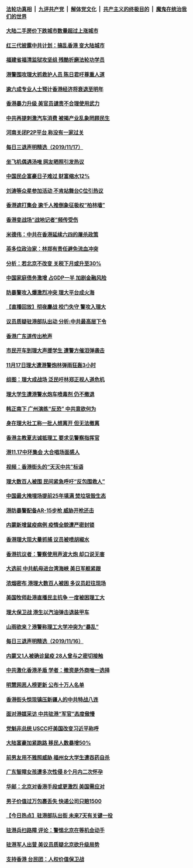 ####  [法轮功真相](../../../../basic/blob/master/README.md?t=11181739) &nbsp;|&nbsp; [九评共产党](../../../../9ping.md/blob/master/README.md?t=11181739) &nbsp;|&nbsp; [解体党文化](../../../../jtdwh.md/blob/master/README.md?t=11181739)  &nbsp;|&nbsp; [共产主义的终极目的](../../../../gczydzjmd.md/blob/master/README.md?t=11181739) &nbsp;|&nbsp; [魔鬼在统治我们的世界](../../../../mgztzwmdsj.md/blob/master/README.md?t=11181739) 


#### [大陆二手房价下跌城市数量超过上涨城市](../pages/nsc413/n11662483.md?t=11181739) 

#### [红三代披露中共计划：搞乱香港 变大陆城市](../pages/nsc413/n11662819.md?t=11181739) 

#### [福建省福清监狱攻坚组 残酷折磨法轮功学员](../pages/nsc413/n11658507.md?t=11181739) 

#### [港警围攻理大抓救护人员 陈日君吁尊重人道](../pages/nsc413/n11662664.md?t=11181739) 

#### [逾六成专业人士预计香港经济将衰退至明年](../pages/nsc413/n11662562.md?t=11181739) 

#### [香港暴力升级 美官员谴责不合理使用武力](../pages/nsc413/n11662516.md?t=11181739) 

#### [中共再提刺激汽车消费 被揭产业乱象罔顾民生](../pages/nsc413/n11661558.md?t=11181739) 

#### [河南关闭P2P平台 称没有一家过关](../pages/nsc413/n11662438.md?t=11181739) 

#### [每日三退声明精选（2019/11/17）](../pages/nsc413/n11662461.md?t=11181739) 

#### [坐飞机偶遇汤唯 网友晒照引发热议](../pages/nsc413/n11661439.md?t=11181739) 

#### [中国民企富豪日子难过 财富缩水12%](../pages/nsc413/n11656974.md?t=11181739) 

#### [刘涛等众星参加活动 不肯站舞台C位引热议](../pages/nsc413/n11661888.md?t=11181739) 

#### [香港遮打集会 逾千人推倒象征极权“柏林墙”](../pages/nsc413/n11662228.md?t=11181739) 

#### [香港变战场“战地记者”频传受伤](../pages/nsc413/n11662141.md?t=11181739) 

#### [米德伟：中共在香港延续六四的屠杀政策](../pages/nsc413/n11661521.md?t=11181739) 

#### [英多位政治家：林郑有责任避免流血冲突](../pages/nsc413/n11661947.md?t=11181739) 

#### [分析：若北京不改变 关税下月或升至30%](../pages/nsc413/n11661967.md?t=11181739) 

#### [中国家庭债务激增 占GDP一半 加剧金融风险](../pages/nsc413/n11661843.md?t=11181739) 

#### [防暴警攻入爆激烈冲突 理大平台成火海](../pages/nsc413/n11661987.md?t=11181739) 

#### [【直播回放】彻夜鏖战 校门失守 警攻入理大](../pages/nsc413/n11660454.md?t=11181739) 

#### [议员质疑驻港部队出动 分析:中共最高层下令](../pages/nsc413/n11661681.md?t=11181739) 

#### [香港广东道传出枪声](../pages/nsc413/n11661832.md?t=11181739) 

#### [市民开车到理大声援学生 遭警方催泪弹袭击](../pages/nsc413/n11661743.md?t=11181739) 

#### [11月17日理大遭港警炮林弹雨狂轰3小时](../pages/nsc413/n11661662.md?t=11181739) 

#### [组图：理大成战场 泛民吁林郑正视人道危机](../pages/nsc413/n11661636.md?t=11181739) 

#### [理大学生遭港警水炮车喷毒剂 仍不撤退](../pages/nsc413/n11661604.md?t=11181739) 

#### [韩正南下 广州演练“反恐” 中共意欲何为](../pages/nsc413/n11661372.md?t=11181739) 

#### [身在理大社工称一批人想离开 但无法撤离](../pages/nsc413/n11661564.md?t=11181739) 

#### [香港主教夏志诚抵理工 要求见警察指挥官](../pages/nsc413/n11661610.md?t=11181739) 

#### [港11.17中环集会 大合唱场面感人](../pages/nsc413/n11661538.md?t=11181739) 

#### [视频：香港街头的“天灭中共”标语](../pages/nsc413/n11661484.md?t=11181739) 

#### [理大数百人被围 民间紧急呼吁“反包围救人”](../pages/nsc413/n11661441.md?t=11181739) 

#### [中国最大掩埋场提前25年填满 焚垃圾毁生态](../pages/nsc413/n11661453.md?t=11181739) 

#### [港防暴警配备AR-15步枪 威胁开枪还击](../pages/nsc413/n11661533.md?t=11181739) 

#### [内蒙新增鼠疫病例 疫情全貌遭严密封锁](../pages/nsc413/n11661503.md?t=11181739) 

#### [香港理大现大量抓捕 议员被喷胡椒水](../pages/nsc413/n11661442.md?t=11181739) 

#### [香港抗议者：警察使用声波大炮 却口说无害](../pages/nsc413/n11661392.md?t=11181739) 

#### [大选前 中共航母进台湾海峡 美日军舰紧跟](../pages/nsc413/n11661342.md?t=11181739) 

#### [浓烟密布 港理大数百人被困 多议员赶往现场](../pages/nsc413/n11661375.md?t=11181739) 

#### [美国牧师赴港直播民主抗争 一度被困理工大](../pages/nsc413/n11661351.md?t=11181739) 

#### [理大保卫战 港生以汽油弹击退装甲车](../pages/nsc413/n11661322.md?t=11181739) 

#### [山雨欲来？港警称理工大学冲突为“暴乱”](../pages/nsc413/n11661300.md?t=11181739) 


#### [每日三退声明精选（2019/11/16）](../pages/nsc413/n11661177.md?t=11181739) 

#### [内蒙又1人被确诊鼠疫 28人曾与之密切接触](../pages/nsc413/n11661086.md?t=11181739) 

#### [中共激化香港矛盾 学者：撤资是外商唯一选择](../pages/nsc413/n11661094.md?t=11181739) 

#### [明慧网恶人榜更新 公布十万人名单](../pages/nsc413/n11660745.md?t=11181739) 

#### [香港街头惊现镇压新疆人的中共特战八连](../pages/nsc413/n11661024.md?t=11181739) 

#### [面对港媒采访 中共驻港“军官”态度傲慢](../pages/nsc413/n11661011.md?t=11181739) 

#### [党魁非总统 USCC吁美国改变习近平称呼](../pages/nsc413/n11660972.md?t=11181739) 

#### [大陆富豪加紧跑路 移民人数暴增50%](../pages/nsc413/n11660699.md?t=11181739) 

#### [前男友用不雅照威胁 福州女大学生遭吞药自杀](../pages/nsc413/n11660831.md?t=11181739) 

#### [广东智障女孩遭多次性侵 8个月内二次怀孕](../pages/nsc413/n11660778.md?t=11181739) 

#### [华邮：北京对香港手段或更激烈 美国需应对](../pages/nsc413/n11660678.md?t=11181739) 

#### [男子价值过万包裹丢失 快递公司只赔1500](../pages/nsc413/n11660719.md?t=11181739) 

#### [【今日热点】驻港部队出街 未来7天有关键一役](../pages/nsc413/n11660451.md?t=11181739) 

#### [驻港兵扫路障 评论：警惕北京在等机会动手](../pages/nsc413/n11660433.md?t=11181739) 

#### [驻港军人出营 美议员质疑北京欲升级局势](../pages/nsc413/n11660365.md?t=11181739) 

#### [支持香港 台民团：人权价值保卫战](../pages/nsc413/n11658328.md?t=11181739) 

